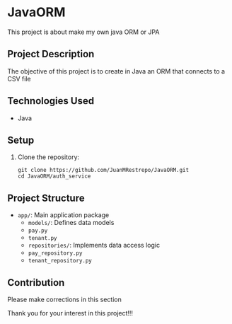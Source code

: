 # JavaORM

This project is about make my own java ORM or JPA

## Project Description

The objective of this project is to create in Java an ORM that connects to a CSV file

## Technologies Used

- Java

## Setup

1. Clone the repository:
   ```
   git clone https://github.com/JuanMRestrepo/JavaORM.git
   cd JavaORM/auth_service

   ```
## Project Structure

- `app/`: Main application package
  - `models/`: Defines data models
   - `pay.py`
   - `tenant.py`
  - `repositories/`: Implements data access logic
   - `pay_repository.py`
   - `tenant_repository.py`
## Contribution
Please make corrections in this section

Thank you for your interest in this project!!!
